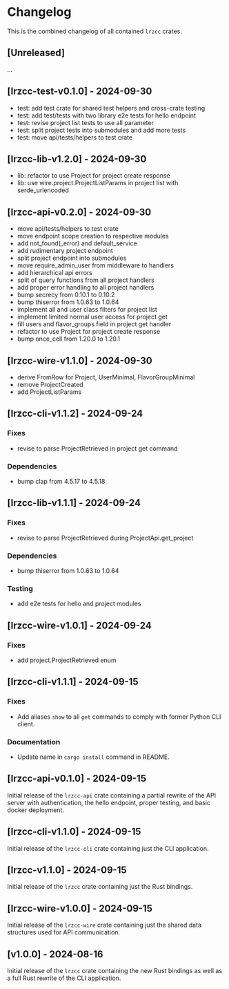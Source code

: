 # Changelog
This is the combined changelog of all contained `lrzcc` crates.

## [Unreleased]
...

## [lrzcc-test-v0.1.0] - 2024-09-30
- test: add test crate for shared test helpers and cross-crate testing
- test: add test/tests with two library e2e tests for hello endpoint
- test: revise project list tests to use all parameter
- test: split project tests into submodules and add more tests
- test: move api/tests/helpers to test crate

## [lrzcc-lib-v1.2.0] - 2024-09-30
- lib: refactor to use Project for project create response
- lib: use wire.project.ProjectListParams in project list with serde_urlencoded

## [lrzcc-api-v0.2.0] - 2024-09-30
- move api/tests/helpers to test crate
- move endpoint scope creation to respective modules
- add not_found(_error) and default_service
- add rudimentary project endpoint
- split project endpoint into submodules
- move require_admin_user from middleware to handlers
- add hierarchical api errors
- split of query functions from all project handlers
- add proper error handling to all project handlers
- bump secrecy from 0.10.1 to 0.10.2
- bump thiserror from 1.0.63 to 1.0.64
- implement all and user class filters for project list
- implement limited normal user access for project get
- fill users and flavor_groups field in project get handler
- refactor to use Project for project create response
- bump once_cell from 1.20.0 to 1.20.1

## [lrzcc-wire-v1.1.0] - 2024-09-30
- derive FromRow for Project, UserMinimal, FlavorGroupMinimal
- remove ProjectCreated
- add ProjectListParams

## [lrzcc-cli-v1.1.2] - 2024-09-24

### Fixes
- revise to parse ProjectRetrieved in project get command

### Dependencies
- bump clap from 4.5.17 to 4.5.18

## [lrzcc-lib-v1.1.1] - 2024-09-24

### Fixes
- revise to parse ProjectRetrieved during ProjectApi.get_project

### Dependencies
- bump thiserror from 1.0.63 to 1.0.64

### Testing
- add e2e tests for hello and project modules

## [lrzcc-wire-v1.0.1] - 2024-09-24

### Fixes
- add project.ProjectRetrieved enum

## [lrzcc-cli-v1.1.1] - 2024-09-15

### Fixes
- Add aliases `show` to all `get` commands to comply with former Python CLI client.

### Documentation
- Update name in `cargo install` command in README.

## [lrzcc-api-v0.1.0] - 2024-09-15
Initial release of the `lrzcc-api` crate containing a partial rewrite of the API
server with authentication, the hello endpoint, proper testing, and basic
docker deployment.

## [lrzcc-cli-v1.1.0] - 2024-09-15
Initial release of the `lrzcc-cli` crate containing just the CLI application.

## [lrzcc-v1.1.0] - 2024-09-15
Initial release of the `lrzcc` crate containing just the Rust bindings.

## [lrzcc-wire-v1.0.0] - 2024-09-15
Initial release of the `lrzcc-wire` crate containing just the shared data
structures used for API communication.

## [v1.0.0] - 2024-08-16
Initial release of the `lrzcc` crate containing the new Rust bindings as well
as a full Rust rewrite of the CLI application.
